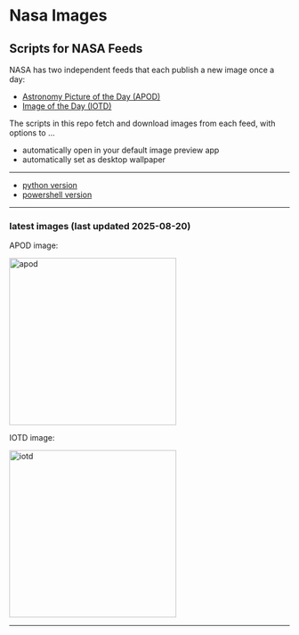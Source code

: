 # Nasa Images

## Scripts for NASA Feeds

NASA has two independent feeds that each publish a new image once a day:

- [Astronomy Picture of the Day (APOD)](https://apod.nasa.gov/apod/)
- [Image of the Day (IOTD)](https://www.nasa.gov/image-of-the-day/)

The scripts in this repo fetch and download images from each feed, with options to ...

- automatically open in your default image preview app
- automatically set as desktop wallpaper

---

- [python version](./python/README.md)
- [powershell version](./powershell/README.md)

---

### latest images (last updated 2025-08-20)

APOD image:

<a href="https://apod.nasa.gov/apod/image/2508/PerseidsDurdleDoor_Dury_3963.jpg"><img alt="apod" src="https://apod.nasa.gov/apod/image/2508/PerseidsDurdleDoor_Dury_3963.jpg" height="300" /></a>

IOTD image:

<a href="https://www.nasa.gov/image-detail/iss072e978997/"><img alt="iotd" src="https://www.nasa.gov/wp-content/uploads/2025/08/iss072e978997orig.jpg" height="300" /></a>

---
